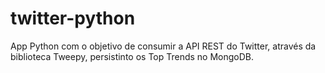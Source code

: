 # twitter-python
App Python com o objetivo de consumir a API REST do Twitter, através da biblioteca Tweepy, persistinto os Top Trends no MongoDB.
